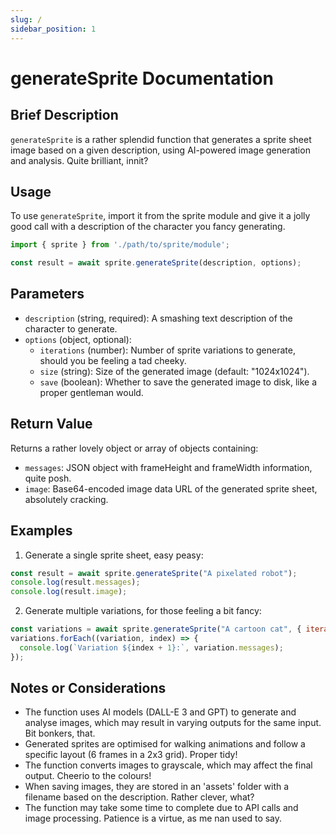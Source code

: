 ```yaml
---
slug: /
sidebar_position: 1
---
```

# generateSprite Documentation

## Brief Description
`generateSprite` is a rather splendid function that generates a sprite sheet image based on a given description, using AI-powered image generation and analysis. Quite brilliant, innit?

## Usage
To use `generateSprite`, import it from the sprite module and give it a jolly good call with a description of the character you fancy generating.

```javascript
import { sprite } from './path/to/sprite/module';

const result = await sprite.generateSprite(description, options);
```

## Parameters
- `description` (string, required): A smashing text description of the character to generate.
- `options` (object, optional):
  - `iterations` (number): Number of sprite variations to generate, should you be feeling a tad cheeky.
  - `size` (string): Size of the generated image (default: "1024x1024").
  - `save` (boolean): Whether to save the generated image to disk, like a proper gentleman would.

## Return Value
Returns a rather lovely object or array of objects containing:
- `messages`: JSON object with frameHeight and frameWidth information, quite posh.
- `image`: Base64-encoded image data URL of the generated sprite sheet, absolutely cracking.

## Examples

1. Generate a single sprite sheet, easy peasy:
```javascript
const result = await sprite.generateSprite("A pixelated robot");
console.log(result.messages);
console.log(result.image);
```

2. Generate multiple variations, for those feeling a bit fancy:
```javascript
const variations = await sprite.generateSprite("A cartoon cat", { iterations: 3 });
variations.forEach((variation, index) => {
  console.log(`Variation ${index + 1}:`, variation.messages);
});
```

## Notes or Considerations
- The function uses AI models (DALL-E 3 and GPT) to generate and analyse images, which may result in varying outputs for the same input. Bit bonkers, that.
- Generated sprites are optimised for walking animations and follow a specific layout (6 frames in a 2x3 grid). Proper tidy!
- The function converts images to grayscale, which may affect the final output. Cheerio to the colours!
- When saving images, they are stored in an 'assets' folder with a filename based on the description. Rather clever, what?
- The function may take some time to complete due to API calls and image processing. Patience is a virtue, as me nan used to say.
